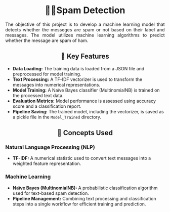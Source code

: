 <h1 align="center">📩🚫Spam Detection</h1>

<p align="justify">
The objective of this project is to develop a machine learning model that detects whether the messeges are spam or not based on their label and messages. The model utilizes machine learning algorithms to predict whether the message are spam of ham.
</p>

<h2 align="center">🚀 Key Features</h2>
<ul>
    <li><b>Data Loading:</b> The training data is loaded from a JSON file and preprocessed for model training.</li>
    <li><b>Text Processing:</b> A TF-IDF vectorizer is used to transform the messages into numerical representations.</li>
    <li><b>Model Training:</b> A Naïve Bayes classifier (MultinomialNB) is trained on the processed text data.</li>
    <li><b>Evaluation Metrics:</b> Model performance is assessed using accuracy score and a classification report.</li>
    <li><b>Pipeline Saving:</b> The trained model, including the vectorizer, is saved as a pickle file in the <code>Model_Trained</code> directory.</li>
</ul>

<h2 align="center">🧠 Concepts Used</h2>

<h3>Natural Language Processing (NLP)</h3>
<ul>
    <li><b>TF-IDF:</b> A numerical statistic used to convert text messages into a weighted feature representation.</li>
</ul>

<h3>Machine Learning</h3>
<ul>
    <li><b>Naïve Bayes (MultinomialNB):</b> A probabilistic classification algorithm used for text-based spam detection.</li>
    <li><b>Pipeline Management:</b> Combining text processing and classification steps into a single workflow for efficient training and prediction.</li>
</ul>
